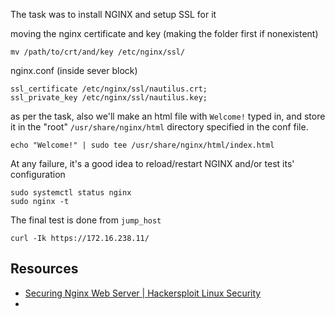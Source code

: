 The task was to install NGINX and setup SSL for it

moving the nginx certificate and key (making the folder first if nonexistent)
```
mv /path/to/crt/and/key /etc/nginx/ssl/
```

nginx.conf (inside sever block)
```
ssl_certificate /etc/nginx/ssl/nautilus.crt;
ssl_private_key /etc/nginx/ssl/nautilus.key;
```
as per the task, also we'll make an html file with `Welcome!` typed in, and store it in the "root" `/usr/share/nginx/html` directory specified in the conf file.
```
echo "Welcome!" | sudo tee /usr/share/nginx/html/index.html
```

At any failure, it's a good idea to reload/restart NGINX and/or test its' configuration
```
sudo systemctl status nginx
sudo nginx -t
```

The final test is done from `jump_host`
```
curl -Ik https://172.16.238.11/
```

## Resources
- [Securing Nginx Web Server | Hackersploit Linux Security](https://www.youtube.com/watch?v=W44Q-8fU1OU&list=PLTnRtjQN5ieb3ljl02823yOnUax7sF1DD&index=1)
- 

